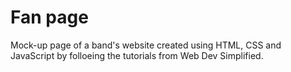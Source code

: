 # Fan page

Mock-up page of a band's website created using HTML, CSS and JavaScript by folloeing the tutorials from Web Dev Simplified.
